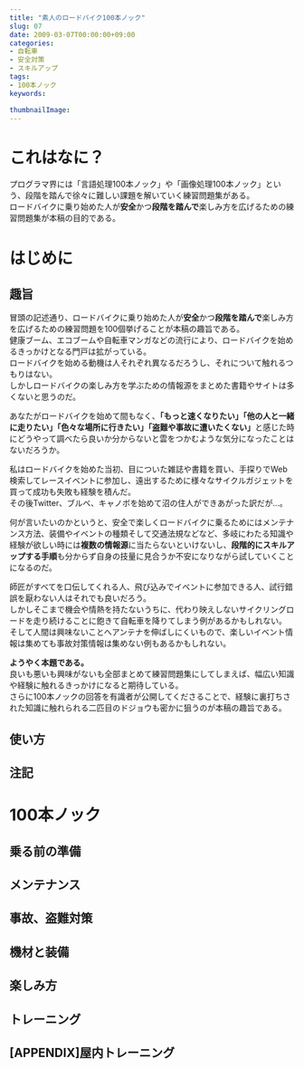 ```yaml
---
title: "素人のロードバイク100本ノック"
slug: 07
date: 2009-03-07T00:00:00+09:00
categories:
- 自転車
- 安全対策
- スキルアップ
tags:
- 100本ノック
keywords:

thumbnailImage:
---
```


# これはなに？

プログラマ界には「言語処理100本ノック」や「画像処理100本ノック」という、段階を踏んで徐々に難しい課題を解いていく練習問題集がある。  
ロードバイクに乗り始めた人が**安全**かつ**段階を踏んで**楽しみ方を広げるための練習問題集が本稿の目的である。
<!--more-->

<!--toc-->

# はじめに

## 趣旨

冒頭の記述通り、ロードバイクに乗り始めた人が**安全**かつ**段階を踏んで**楽しみ方を広げるための練習問題を100個挙げることが本稿の趣旨である。  
健康ブーム、エコブームや自転車マンガなどの流行により、ロードバイクを始めるきっかけとなる門戸は拡がっている。  
ロードバイクを始める動機は人それぞれ異なるだろうし、それについて触れるつもりはない。  
しかし<ssr>ロードバイクの楽しみ方</ssr>を学ぶための情報源をまとめた書籍やサイトは多くないと思うのだ。  
  
あなたがロードバイクを始めて間もなく、<b>「もっと速くなりたい」「他の人と一緒に走りたい」「色々な場所に行きたい」「盗難や事故に遭いたくない」</b>と感じた時に<ssr>どうやって調べたら良いか分からない</ssr>と雲をつかむような気分になったことはないだろうか。  
  
私はロードバイクを始めた当初、目についた雑誌や書籍を買い、手探りでWeb検索してレースイベントに参加し、遠出するために様々なサイクルガジェットを買って成功も失敗も経験を積んだ。  
その後Twitter、ブルベ、キャノボを始めて沼の住人ができあがった訳だが…。  
  
何が言いたいのかというと、安全で楽しくロードバイクに乗るためにはメンテナンス方法、装備やイベントの種類そして交通法規などなど、多岐にわたる知識や経験が欲しい時には<b>複数の情報源</b>に当たらないといけないし、<b>段階的にスキルアップする手順</b>も分からず自身の技量に見合うか不安になりながら試していくことになるのだ。  
  
師匠がすべてを口伝してくれる人、飛び込みでイベントに参加できる人、試行錯誤を厭わない人はそれでも良いだろう。  
しかしそこまで機会や情熱を持たないうちに、代わり映えしないサイクリングロードを走り続けることに飽きて自転車を降りてしまう例があるかもしれない。  
そして人間は興味ないことへアンテナを伸ばしにくいもので、楽しいイベント情報は集めても事故対策情報は集めない例もあるかもしれない。  
  
<b>ようやく本題である。</b>  
良いも悪いも興味がないも全部まとめて練習問題集にしてしまえば、幅広い知識や経験に触れるきっかけになると期待している。  
さらに100本ノックの回答を有識者が公開してくださることで、経験に裏打ちされた知識に触れられる二匹目のドジョウも密かに狙うのが本稿の趣旨である。

## 使い方

## 注記

# 100本ノック

## 乗る前の準備

## メンテナンス

## 事故、盗難対策

## 機材と装備

## 楽しみ方

## トレーニング

## [APPENDIX]屋内トレーニング